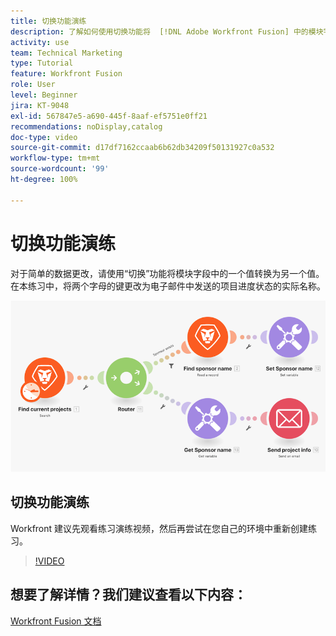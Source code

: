 ```yaml
---
title: 切换功能演练
description: 了解如何使用切换功能将  [!DNL Adobe Workfront Fusion] 中的模块字段中的一个值转换为另一个值。
activity: use
team: Technical Marketing
type: Tutorial
feature: Workfront Fusion
role: User
level: Beginner
jira: KT-9048
exl-id: 567847e5-a690-445f-8aaf-ef5751e0ff21
recommendations: noDisplay,catalog
doc-type: video
source-git-commit: d17df7162ccaab6b62db34209f50131927c0a532
workflow-type: tm+mt
source-wordcount: '99'
ht-degree: 100%

---
```


# 切换功能演练

对于简单的数据更改，请使用“切换”功能将模块字段中的一个值转换为另一个值。在本练习中，将两个字母的键更改为电子邮件中发送的项目进度状态的实际名称。

![使用切换功能的图像](assets/beyond-basic-modules-3.png)

## 切换功能演练

Workfront 建议先观看练习演练视频，然后再尝试在您自己的环境中重新创建练习。

>[!VIDEO](https://video.tv.adobe.com/v/335289/?quality=12&learn=on&enablevpops)



## 想要了解详情？我们建议查看以下内容：

[Workfront Fusion 文档](https://experienceleague.adobe.com/docs/workfront/using/adobe-workfront-fusion/workfront-fusion-2.html?lang=zh-Hans)
